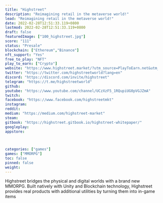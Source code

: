 ```yaml
---
title: "Highstreet"
description: "Reimagining retail in the metaverse world!"
lead: "Reimagining retail in the metaverse world!"
date: 2022-02-28T12:51:33.119+0800
lastmod: 2022-02-28T12:51:33.119+0800
draft: false
featuredImage: ["100_highstreet.jpg"]
score: "111"
status: "Presale"
blockchain: ["Ethereum","Binance"]
nft_support: "Yes"
free_to_play: "NFT"
play_to_earn: ["Crypto"]
website: "https://www.highstreet.market/?utm_source=PlayToEarn.net&utm_medium=organic&utm_campaign=gamepage"
twitter: "https://twitter.com/highstreetworld?lang=en"
discord: "https://discord.com/invite/highstreet"
telegram: "https://t.me/highstreetworld"
github: 
youtube: "https://www.youtube.com/channel/UCzXzF5_1RQupiUG0pVGJZmA"
twitch: 
facebook: "https://www.facebook.com/highstreetmkt"
instagram: 
reddit: 
medium: "https://medium.com/highstreet-market"
steam: 
gitbook: "https://highstreet.gitbook.io/highstreet-whitepaper/"
googleplay: 
appstore: 

  
    
categories: ["games"]
games: ["MMORPG"]
toc: false
pinned: false
weight: 
---
```

Highstreet bridges the physical and digital worlds with a brand new MMORPG. Built natively with Unity and Blockchain technology, Highstreet provides real products with additional utilities by turning them into in-game items
